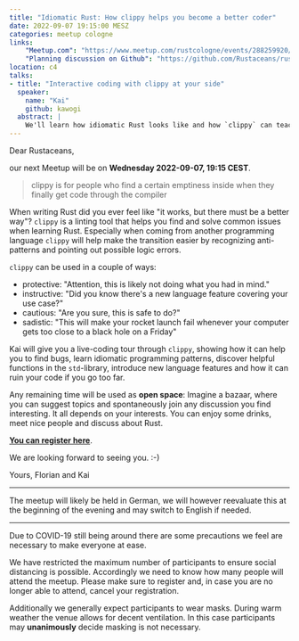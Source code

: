 ```yaml
---
title: "Idiomatic Rust: How clippy helps you become a better coder"
date: 2022-09-07 19:15:00 MESZ
categories: meetup cologne
links:
    "Meetup.com": "https://www.meetup.com/rustcologne/events/288259920/"
    "Planning discussion on Github": "https://github.com/Rustaceans/rust-cologne/issues/98"
location: c4
talks:
- title: "Interactive coding with clippy at your side"
  speaker:
    name: "Kai"
    github: kawogi
  abstract: |
    We'll learn how idiomatic Rust looks like and how `clippy` can teach you to become a better rustacean over time.
---
```

Dear Rustaceans,

our next Meetup will be on **Wednesday 2022-09-07, 19:15 CEST**.

> clippy is for people who find a certain emptiness inside when they finally get code through the compiler

When writing Rust did you ever feel like "it works, but there must be a better way"?
`clippy` is a linting tool that helps you find and solve common issues when learning Rust.
Especially when coming from another programming language `clippy` will help make the transition
easier by recognizing anti-patterns and pointing out possible logic errors.

`clippy` can be used in a couple of ways:
- protective: "Attention, this is likely not doing what you had in mind."
- instructive: "Did you know there's a new language feature covering your use case?"
- cautious: "Are you sure, this is safe to do?"
- sadistic: "This will make your rocket launch fail whenever your computer gets too close to a black hole on a Friday"

Kai will give you a live-coding tour through `clippy`, showing how it can help you to find bugs,
learn idiomatic programming patterns, discover helpful functions in the `std`-library,
introduce new language features and how it can ruin your code if you go too far.

Any remaining time will be used as **open space**: Imagine a bazaar, where you can suggest topics and spontaneously join any discussion you find interesting. It all depends on your interests. You can enjoy some drinks, meet nice people and discuss about Rust.

**[You can register here](https://www.meetup.com/de-DE/rustcologne/events/288259920)**.

We are looking forward to seeing you. :-)

Yours,
Florian and Kai
- - -
The meetup will likely be held in German, we will however reevaluate this at the beginning of the evening and may switch to English if needed.
- - -
Due to COVID-19 still being around there are some precautions we feel are necessary to make everyone at ease.

We have restricted the maximum number of participants to ensure social distancing is possible.
Accordingly we need to know how many people will attend the meetup.
Please make sure to register and, in case you are no longer able to attend, cancel your registration.

Additionally we generally expect participants to wear masks. During warm weather the venue allows for
decent ventilation. In this case participants may **unanimously** decide masking is not necessary.
